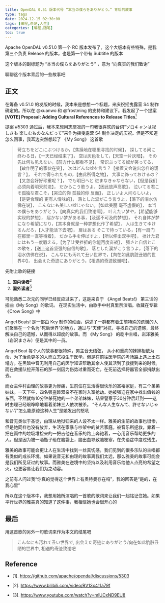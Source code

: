 ```yaml
---
title: OpenDAL 0.51 版本代号 “本当の僕らをありがとう。” 背后的故事
type: tags
date: 2024-12-15 02:30:00
tags: [编程,杂记,人生]
categories: [编程,随笔]
toc: true
---
```


Apache OpenDAL v0.51.0 第一个 RC 版本发布了，这个大版本有些特殊，是我第三个负责 Release 的版本，也是第一个带有 Subtitle 的版本

这个版本的副标题为 “本当の僕らをありがとう” ，意为 “向真实的我们致谢”

聊聊这个版本背后的一些故事吧

<!--more-->

## 正文

在筹备 v0.51.0 的发版的时候，我本来是想想一个标题，来庆祝摇曳露营 S4 制作确定的。所以在 @xuanwo 和 @frostming 的支持和建议下。我发起了一个提案 **[VOTE] Proposal: Adding Cultural References to Release Titles**[<sup>1</sup>](#refer-anchor-1)

提案 #5303 通过后，我本来想用志摩凛的一句我很喜欢的台词“ソロキャンは寂しさも 楽しむものなんだって”来作为摇曳露营 S4 制作决定的庆祝。但是不知道怎么回事，我耳边突然想起了 《My Song》 这首歌

> 苛立ちをどこにぶつけるか，【焦躁地在哪里寻找的时候】，
> 探してる间に终わる日，【一天已经结束了】，
> 空は灰色をして，【天空一片灰暗】，
> その先は何も见えない，【前方什么都看不见】，
> 常识ぶってる奴が笑ってる，【故作明了的家伙在笑】，
> 次はどんな嘘を言う？【接着又会说出怎样的谎言？】，
> それで得られたもの，【由此所得之物】，
> 大事に饰っておけるの？【又怎会好好珍重呢？】，
> でも明日へと 进まなきゃならない，【但是我们必须向着明天前进】，
> だからこう歌うよ，【因此放声高歌】，
> 泣いてる君こそ孤独な君こそ，【哭泣的你 孤独的你 反而】，
> 正しいよ人间らしいよ，【是更合理的 更有人情味的】，
> 落とした涙がこう言うよ，【落下的泪水仿佛在说】，
> こんなにも美しい嘘じゃない，【如此美丽 毫不虚假的】，
> 本当の僕らをありがとう，【向真实的我们致谢啊】，
> 叶えたい梦や，【希望能够实现的梦想】，
> 届かない梦がある事，【及遥不可及的梦想】，
> それ自体が梦になり希望になり，【其本身就是一种梦想化作了希望】，
> 人は生きてゆけるんだろ，【人才能活下去吧】，
> 扉はある そこで待っている，【有一扇门 在那里一直等待着】，
> だから手を伸ばすよ，【所以伸出双手吧】，
> 挫けた君にはもう一度戦える，【为了让受挫折的你能再度奋战】，
> 强さと自信とこの歌を，【送上这首坚强的自信的歌】，
> 落とした涙がこう言うよ，【落下的泪水仿佛在说】，
> こんなにも汚れて丑い世界で，【向在如此肮脏丑陋的世界中】，
> 出会えた奇迹にありがとう，【相遇的奇迹致谢吧】。

先附上歌的链接

1. **国内读者**[<sup>2</sup>](#refer-anchor-2)
2. **国外读者**[<sup>3</sup>](#refer-anchor-3)

可能熟悉二次元的同学已经反应过来了，这是来自于 《Angel Beats!》 第三话的插曲《My Song》的歌词。 在现实生活中，由歌手中村真里奈演唱。收藏在专辑《Crow Song》中

Angel Beats! 是一部由 Key 制作的动画，讲述了一群都有着生前特殊的遗憾的人们聚集在一个名为“死后世界”的地方，通过与“天使”对抗，寻找自己的遗憾，最终解决自己的遗憾，从而得以超度的故事。而 《My Song》 的剧中主唱，岩泽雅美（岩沢まさみ）便是其中的一员。

Angel Beat 每个人的故事都很特殊，男主音无结弦， 从小和重病的妹妹相依为命，为了治愈更多的人而立志投生于医学。但是在前往医学院的考场路上遇上土石塌方。在黑暗中音无利用自己的医学知识帮助其余人使其活到了救援到来的时候。而在救援队挖开落石的那一刻因为伤势过重而死亡。在死前选择将器官全部捐献出去。

而女主仲村由理的故事更为惨痛，生前住在生活得很快乐的富裕家庭，有三个弟弟妹妹。一天下午，四名强盗趁双亲不在家时入室抢劫。她被强迫在家中找出值钱的东西，不然就每10分钟杀死她的一个弟弟妹妹，结果警察于30分钟后赶到——这时由理已经眼睁睁地看着弟妹三人依次被杀。 “そんな人生なんて、許せないじゃない”/“怎么能原谅这种人生”是她发出的怒吼

和音无类似于圣徒，由理从地狱归来的人设不太一样。雅美的生前的故事也很惨，但是她同样也没有放弃，生活在家暴与吵架中的贫苦家庭。被音乐所拯救，靠着一把在雨中的垃圾堆捡来的一把吉他在音乐的路上奔驰着，一心用音乐帮助更多的人。但是因为被一酒瓶子砸在脑袋上，脑出血导致脑梗塞，在失语症中度过残生。

雅美的故事可能会更让人在生活中找到一丝真切感，我们见到的很多乐队的主唱都有类似的成长环境。如果说音无和由理的故事离我们太远，那么雅美的故事可能会是我们所见证过的故事。而雅美在逆境中的坚持以及利用音乐给他人点亮的希望之火，也更容易让我们为之动容。

之前有人问过我“你真的觉得这个世界上有奥特曼存在吗”，我的回答是“是的，在我心里”

所以在这个版本中，我想用她所演唱的一首歌的歌词来让我们一起铭记住她。如果平行世界的雅美真的知道了这件事，我相信她也会很开心的

## 最后

用这首歌的另外一句歌词来作为本文的结尾吧

> こんなにも汚れて丑い世界で, 出会えた奇迹にありがとう/向在如此肮脏丑陋的世界中, 相遇的奇迹致谢吧

## Reference

<div id="refer-anchor-1"></div>

- [1]. <https://github.com/apache/opendal/discussions/5303>

<div id="refer-anchor-2"></div>

- [2]. <https://www.bilibili.com/video/BV13x411a79f>

<div id="refer-anchor-3"></div>

- [3]. <https://www.youtube.com/watch?v=mlUCxND9EU8>

